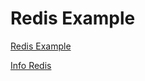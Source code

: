 # Redis Example

[Redis Example](https://bcp0109.tistory.com/328)

[Info Redis](http://redisgate.kr/redis/server/info.php)

